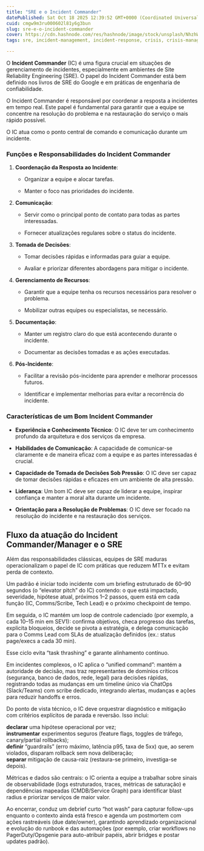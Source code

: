 ```yaml
---
title: "SRE e o Incident Commander"
datePublished: Sat Oct 18 2025 12:39:52 GMT+0000 (Coordinated Universal Time)
cuid: cmgw9m3ru000602l81y6g3bun
slug: sre-e-o-incident-commander
cover: https://cdn.hashnode.com/res/hashnode/image/stock/unsplash/NhzhWMtk0E8/upload/1021341684e1e4a2e59845b0acae6021.jpeg
tags: sre, incident-management, incident-response, crisis, crisis-management, crises

---
```


O **Incident Commander** (IC) é uma figura crucial em situações de gerenciamento de incidentes, especialmente em ambientes de Site Reliability Engineering (SRE). O papel do Incident Commander está bem definido nos livros de SRE do Google e em práticas de engenharia de confiabilidade.

O Incident Commander é responsável por coordenar a resposta a incidentes em tempo real. Este papel é fundamental para garantir que a equipe se concentre na resolução do problema e na restauração do serviço o mais rápido possível.

O IC atua como o ponto central de comando e comunicação durante um incidente.

### Funções e Responsabilidades do Incident Commander

1. **Coordenação da Resposta ao Incidente**:
    
    * Organizar a equipe e alocar tarefas.
        
    * Manter o foco nas prioridades do incidente.
        
2. **Comunicação**:
    
    * Servir como o principal ponto de contato para todas as partes interessadas.
        
    * Fornecer atualizações regulares sobre o status do incidente.
        
3. **Tomada de Decisões**:
    
    * Tomar decisões rápidas e informadas para guiar a equipe.
        
    * Avaliar e priorizar diferentes abordagens para mitigar o incidente.
        
4. **Gerenciamento de Recursos**:
    
    * Garantir que a equipe tenha os recursos necessários para resolver o problema.
        
    * Mobilizar outras equipes ou especialistas, se necessário.
        
5. **Documentação**:
    
    * Manter um registro claro do que está acontecendo durante o incidente.
        
    * Documentar as decisões tomadas e as ações executadas.
        
6. **Pós-Incidente**:
    
    * Facilitar a revisão pós-incidente para aprender e melhorar processos futuros.
        
    * Identificar e implementar melhorias para evitar a recorrência do incidente.
        

### Características de um Bom Incident Commander

* **Experiência e Conhecimento Técnico**: O IC deve ter um conhecimento profundo da arquitetura e dos serviços da empresa.
    
* **Habilidades de Comunicação**: A capacidade de comunicar-se claramente e de maneira eficaz com a equipe e as partes interessadas é crucial.
    
* **Capacidade de Tomada de Decisões Sob Pressão**: O IC deve ser capaz de tomar decisões rápidas e eficazes em um ambiente de alta pressão.
    
* **Liderança**: Um bom IC deve ser capaz de liderar a equipe, inspirar confiança e manter a moral alta durante um incidente.
    
* **Orientação para a Resolução de Problemas**: O IC deve ser focado na resolução do incidente e na restauração dos serviços.
    

## Fluxo da atuação do Incident Commander/Manager e o SRE

Além das responsabilidades clássicas, equipes de SRE maduras operacionalizam o papel de IC com práticas que reduzem MTTx e evitam perda de contexto.

Um padrão é iniciar todo incidente com um briefing estruturado de 60–90 segundos (o “elevator pitch” do IC) contendo: o que está impactado, severidade, hipótese atual, próximos 1–2 passos, quem está em cada função (IC, Comms/Scribe, Tech Lead) e o próximo checkpoint de tempo.

Em seguida, o IC mantém um loop de controle cadenciado (por exemplo, a cada 10–15 min em SEV1): confirma objetivos, checa progresso das tarefas, explicita bloqueios, decide se pivota a estratégia, e delega comunicação para o Comms Lead com SLAs de atualização definidos (ex.: status page/execs a cada 30 min).

Esse ciclo evita “task thrashing” e garante alinhamento contínuo.

Em incidentes complexos, o IC aplica o “unified command”: mantém a autoridade de decisão, mas traz representantes de domínios críticos (segurança, banco de dados, rede, legal) para decisões rápidas, registrando todas as mudanças em um timeline único via ChatOps (Slack/Teams) com scribe dedicado, integrando alertas, mudanças e ações para reduzir handoffs e erros.

Do ponto de vista técnico, o IC deve orquestrar diagnóstico e mitigação com critérios explícitos de parada e reversão. Isso inclui:

**declarar** uma hipótese operacional por vez;  
**instrumentar** experimentos seguros (feature flags, toggles de tráfego, canary/partial rollbacks);  
**definir** “guardrails” (erro máximo, latência p95, taxa de 5xx) que, ao serem violados, disparam rollback sem nova deliberação;  
**separar** mitigação de causa-raiz (restaura-se primeiro, investiga-se depois).

Métricas e dados são centrais: o IC orienta a equipe a trabalhar sobre sinais de observabilidade (logs estruturados, traces, métricas de saturação) e dependências mapeadas (CMDB/Service Graph) para identificar blast radius e priorizar serviços de maior valor.

Ao encerrar, conduz um debrief curto “hot wash” para capturar follow-ups enquanto o contexto ainda está fresco e agenda um postmortem com ações rastreáveis (due date/owner), garantindo aprendizado organizacional e evolução do runbook e das automações (por exemplo, criar workflows no PagerDuty/Opsgenie para auto-atribuir papéis, abrir bridges e postar updates padrão).